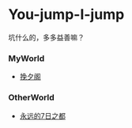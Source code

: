 ﻿# You-jump-I-jump
	
坑什么的，多多益善嘛？
	
### MyWorld
	
+ [挽夕阁](MyWorld/WanXiGe/README.md)


### OtherWorld
	
+ [永远的7日之都](OthersWorld/Forever7/README.md)
	


